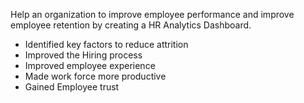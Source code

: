 Help an organization to improve employee performance and improve employee retention by creating a HR Analytics Dashboard.

* Identified key factors to reduce attrition
* Improved the Hiring process
* Improved employee experience
* Made work force more productive
* Gained Employee trust

